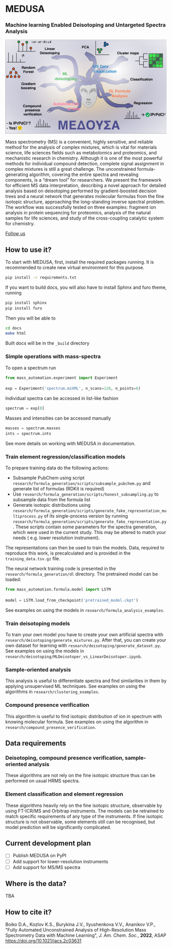 # MEDUSA

### Machine learning Enabled Deisotoping and Untargeted Spectra Analysis

![MEDUSA toc](docs/medusa_toc.png)

Mass spectrometry (MS) is a convenient, highly sensitive, and reliable method for the analysis of complex mixtures,
which is vital for materials science, life sciences fields such as metabolomics and proteomics, and mechanistic research
in chemistry. Although it is one of the most powerful methods for individual compound detection, complete signal
assignment in complex mixtures is still a great challenge. The unconstrained formula-generating algorithm, covering the
entire spectra and revealing components, is a “dream tool” for researchers. We present the framework for efficient MS
data interpretation, describing a novel approach for detailed analysis based on deisotoping performed by
gradient-boosted decision trees and a neural network that generates molecular formulas from the fine isotopic structure,
approaching the long-standing inverse spectral problem. The workflow was successfully tested on three examples: fragment
ion analysis in protein sequencing for proteomics, analysis of the natural samples for life sciences, and study of the
cross-coupling catalytic system for chemistry.

[Follow us](ananikovlab.ru)

## How to use it?

To start with MEDUSA, first, install the required packages running. It is recommended to create new virtual environment
for this purpose.

```bash
pip install -r requirements.txt
```

If you want to build docs, you will also have to install Sphinx and furo theme, running

```bash
pip install sphinx
pip install furo
```

Then you will be able to

```bash
cd docs
make html
```

Built docs will be in the `_build` directory

### Simple operations with mass-spectra

To open a spectrum run

```python
from mass_automation.experiment import Experiment

exp = Experiment('spectrum.mzXML', n_scans=128, n_points=6)
```

Individual spectra can be accessed in list-like fashion

```python
spectrum = exp[0]
```

Masses and intensities can be accessed manually

```python
masses = spectrum.masses
ints = spectrum.ints
```

See more details on working with MEDUSA in documentation.

### Train element regression/classification models

To prepare training data do the following actions:

- Subsample PubChem using script `research/formula_generation/scripts/subsample_pubchem.py` and generate list of
  formulas (RDKit is required)
- Use `research/formula_generation/scripts/honest_subsampling.py` to subsample data from the formula list
- Generate isotopic distributions
  using `research/formula_generation/scripts/generate_fake_representation_multiprocess.py` of its single-process version
  by running `research/formula_generation/scripts/generate_fake_representation.py`. These scripts contain some
  parameters for the spectra generation, which were used in the current study. This may be altered to match your needs (
  e.g. lower resolution instrument).

The representations can then be used to train the models. Data, required to reproduce this work, is precalculated and is
provided in the `training_data.tsv.gz` file.

The neural network training code is presented in the `research/formula_generation/dl` directory. The pretrained model
can be loaded:

```python
from mass_automation.formula.model import LSTM

model = LSTM.load_from_checkpoint('pretrained_model.ckpt')
```

See examples on using the models in `research/formula_analysis_examples`.

### Train deisotoping models

To train your own model you have to create your own artificial spectra with `research/deisotoping/generate_mixtures.py`.
After that, you can create your own dataset for learning with `research/deisotoping/generate_dataset.py`. See examples on using the models in `research/deisotoping/MLDeisotoper_vs_LinearDeisotoper.ipynb`.

### Sample-oriented analysis

This analysis is useful to differentiate spectra and find similarities in them by applying unsupervised ML techniques. See examples on using the algorithms in `research/clustering_examples`.

### Compound presence verification

This algorithm is useful to find isotopic distribution of ion in spectrum with knowing molecular formula. See examples on using the algorithm in `research/compound_presence_verification`.

## Data requirements

### Deisotoping, compound presence verification, sample-oriented analysis

These algorithms are not rely on the fine isotopic structure thus can be performed on usual HRMS spectra.

### Element classification and element regression

These algorithms heavily rely on the fine isotopic structure, observable by using FT-ICR/MS and Orbitrap instruments.
The models can be retrained to match specific requirements of any type of the instruments. If fine isotopic structure is
not observable, some elements still can be recognised, but model prediction will be significantly complicated.

## Current development plan

- [ ] Publish MEDUSA on PyPI
- [ ] Add support for lower-resolution instruments
- [ ] Add support for MS/MS spectra

## Where is the data?

TBA

## How to cite it?

Boiko D.A., Kozlov K.S., Burykina J.V., Ilyushenkova V.V., Ananikov V.P., "Fully Automated Unconstrained Analysis of High-Resolution Mass Spectrometry Data with Machine Learning", *J. Am. Chem. Soc.*, **2022**, ASAP https://doi.org/10.1021/jacs.2c03631
